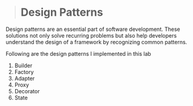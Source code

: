 ># Design Patterns 

Design patterns are an essential part of software development. These solutions not only solve recurring problems but also help developers understand the design of a framework by recognizing common patterns.

Following are the design patterns I implemented in this lab 
 1. Builder
 2. Factory 
 3. Adapter 
 4. Proxy
 5. Decorator 
 6. State
 
